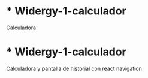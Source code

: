 # * Widergy-1-calculador

Calculadora

# * Widergy-1-calculador

Calculadora y pantalla de historial con react navigation


